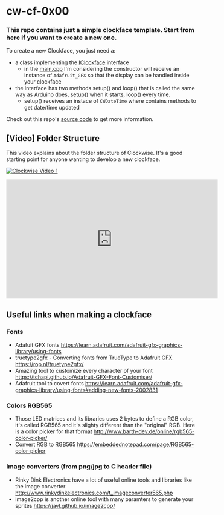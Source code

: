 # cw-cf-0x00

### This repo contains just a simple clockface template. Start from here if you want to create a **new one**.

To create a new Clockface, you just need a:
- a class implementing the [IClockface](https://github.com/jnthas/clockwise/blob/main/firmware/lib/cw-commons/IClockface.h) interface 
  - in the [main.cpp](https://github.com/jnthas/clockwise/blob/main/firmware/src/main.cpp#L53) I'm considering the constructor will receive an instance of `Adafruit_GFX` so that the display can be handled inside your clockface
- the interface has two methods setup() and loop() that is called the same way as Arduino does, setup() when it starts, loop() every time.
  - setup() receives an instace of `CWDateTime` where contains methods to get date/time updated 

Check out this repo's [source code](https://github.com/jnthas/cw-cf-0x00/blob/main/Clockface.cpp) to get more information.

## [Video] Folder Structure

This video explains about the folder structure of Clockwise. It's a good starting point for anyone wanting to develop a new clockface.

[![Clockwise Video 1](https://img.youtube.com/vi/u9lVJ6KFgbw/hqdefault.jpg)](https://youtu.be/u9lVJ6KFgbw)

<div style="text-align: center">
<iframe width="560" height="315" src="https://www.youtube.com/embed/u9lVJ6KFgbw" title="Clockwise video1" frameborder="0" allow="accelerometer; autoplay; clipboard-write; encrypted-media; gyroscope; picture-in-picture; web-share" allowfullscreen></iframe>
</div>


## Useful links when making a clockface

### Fonts
- Adafuit GFX fonts https://learn.adafruit.com/adafruit-gfx-graphics-library/using-fonts
- truetype2gfx - Converting fonts from TrueType to Adafruit GFX https://rop.nl/truetype2gfx/
- Amazing tool to customize every character of your font https://tchapi.github.io/Adafruit-GFX-Font-Customiser/
- Adafruit tool to covert fonts https://learn.adafruit.com/adafruit-gfx-graphics-library/using-fonts#adding-new-fonts-2002831

### Colors RGB565 
- Those LED matrices and its libraries uses 2 bytes to define a RGB color, it's called RGB565 and it's slighty different than the "original" RGB. Here is a color picker for that format http://www.barth-dev.de/online/rgb565-color-picker/
- Convert RGB to RGB565 https://embeddednotepad.com/page/RGB565-color-picker

### Image converters (from png/jpg to C header file)

- Rinky Dink Electronics have a lot of useful online tools and libraries like the image converter http://www.rinkydinkelectronics.com/t_imageconverter565.php
- image2cpp is another online tool with many paramters to generate your sprites https://javl.github.io/image2cpp/   


